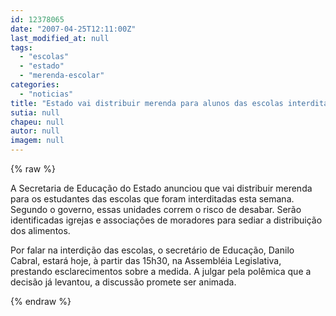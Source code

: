 ```yaml
---
id: 12378065
date: "2007-04-25T12:11:00Z"
last_modified_at: null
tags:
  - "escolas"
  - "estado"
  - "merenda-escolar"
categories:
  - "noticias"
title: "Estado vai distribuir merenda para alunos das escolas interditadas"
sutia: null
chapeu: null
autor: null
imagem: null
---
```

{% raw %}
<p><P>A Secretaria de Educação do Estado anunciou que vai distribuir merenda para os estudantes das escolas que foram interditadas esta semana. Segundo o governo, essas unidades correm o risco de desabar. Serão identificadas igrejas e associações de moradores para sediar a distribuição dos alimentos.</P></p>
<p><P>Por falar na interdição das escolas, o secretário de Educação, Danilo Cabral, estará hoje, à partir das 15h30, na Assembléia Legislativa, prestando esclarecimentos sobre a medida. A julgar pela polêmica que a decisão já levantou, a discussão promete ser animada.</P> </p>
{% endraw %}